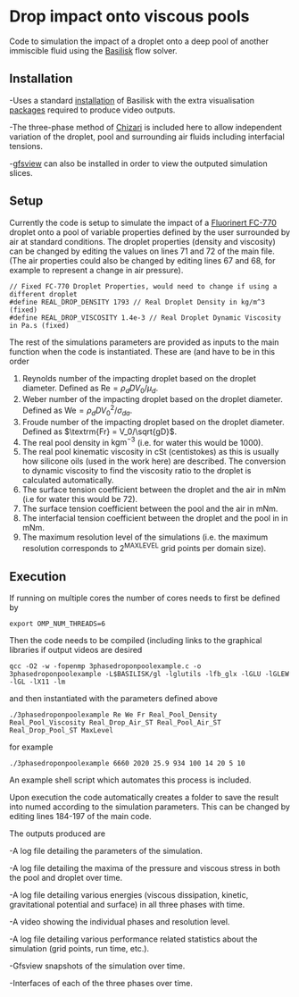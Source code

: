 # Drop impact onto viscous pools

Code to simulation the impact of a droplet onto a deep pool of another immiscible fluid using the [Basilisk](http://basilisk.fr/) flow solver.

## Installation

-Uses a standard [installation](http://basilisk.fr/src/INSTALL) of Basilisk with the extra visualisation [packages](http://basilisk.fr/src/gl/INSTALL) required to produce video outputs.

-The three-phase method of [Chizari](http://basilisk.fr/sandbox/chizari/threephase/) is included here to allow independent variation of the droplet, pool and surrounding air fluids including interfacial tensions.

-[gfsview](http://gfs.sourceforge.net/wiki/index.php/Main_Page) can also be installed in order to view the outputed simulation slices.

## Setup

Currently the code is setup to simulate the impact of a [Fluorinert FC-770](https://www.3m.co.uk/3M/en_GB/p/d/b40006507/) droplet onto a pool of variable properties defined by the user surrounded by air at standard conditions. The droplet properties (density and viscosity) can be changed by editing the values on lines 71 and 72 of the main file. (The air properties could also be changed by editing lines 67 and 68, for example to represent a change in air pressure).

```
// Fixed FC-770 Droplet Properties, would need to change if using a different droplet
#define REAL_DROP_DENSITY 1793 // Real Droplet Density in kg/m^3 (fixed)
#define REAL_DROP_VISCOSITY 1.4e-3 // Real Droplet Dynamic Viscosity in Pa.s (fixed)
```

The rest of the simulations parameters are provided as inputs to the main function when the code is instantiated. These are (and have to be in this order

1. Reynolds number of the impacting droplet based on the droplet diameter. Defined as $\textrm{Re} = \rho_dDV_0/\mu_d$.
2. Weber number of the impacting droplet based on the droplet diameter. Defined as $\textrm{We} = \rho_dDV_0^2/\sigma_{da}$.
3. Froude number of the impacting droplet based on the droplet diameter. Defined as $\textrm{Fr} = V_0/\sqrt{gD}$.
4. The real pool density in $\textrm{kgm}^{-3}$ (i.e. for water this would be 1000).
5. The real pool kinematic viscosity in $\textrm{cSt}$ (centistokes) as this is usually how silicone oils (used in the work here) are described. The conversion to dynamic viscosity to find the viscosity ratio to the droplet is calculated automatically.
6. The surface tension coefficient between the droplet and the air in $\textrm{mNm}$ (i.e for water this would be 72).
7. The surface tension coefficient between the pool and the air in $\textrm{mNm}$.
8. The interfacial tension coefficient between the droplet and the pool in in $\textrm{mNm}$.
9. The maximum resolution level of the simulations (i.e. the maximum resolution corresponds to $2^{\textrm{MAXLEVEL}}$ grid points per domain size).

## Execution

If running on multiple cores the number of cores needs to first be defined by 
```
export OMP_NUM_THREADS=6
```
Then the code needs to be compiled (including links to the graphical libraries if output videos are desired
```
qcc -O2 -w -fopenmp 3phasedroponpoolexample.c -o 3phasedroponpoolexample -L$BASILISK/gl -lglutils -lfb_glx -lGLU -lGLEW -lGL -lX11 -lm
```
and then instantiated with the parameters defined above 
```
./3phasedroponpoolexample Re We Fr Real_Pool_Density Real_Pool_Viscosity Real_Drop_Air_ST Real_Pool_Air_ST Real_Drop_Pool_ST MaxLevel
```
for example
```
./3phasedroponpoolexample 6660 2020 25.9 934 100 14 20 5 10
```
An example shell script which automates this process is included.

Upon execution the code automatically creates a folder to save the result into numed according to the simulation parameters. This can be changed by editing lines 184-197 of the main code.

The outputs produced are

-A log file detailing the parameters of the simulation.

-A log file detailing the maxima of the pressure and viscous stress in both the pool and droplet over time.

-A log file detailing various energies (viscous dissipation, kinetic, gravitational potential and surface) in all three phases with time.

-A video showing the individual phases and resolution level.

-A log file detailing various performance related statistics about the simulation (grid points, run time, etc.).

-Gfsview snapshots of the simulation over time.

-Interfaces of each of the three phases over time.
